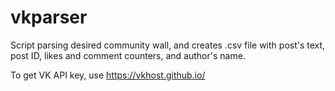 # vkparser
Script parsing desired community wall, and creates .csv file with post's text, post ID, likes and comment counters, and author's name.

To get VK API key, use https://vkhost.github.io/
